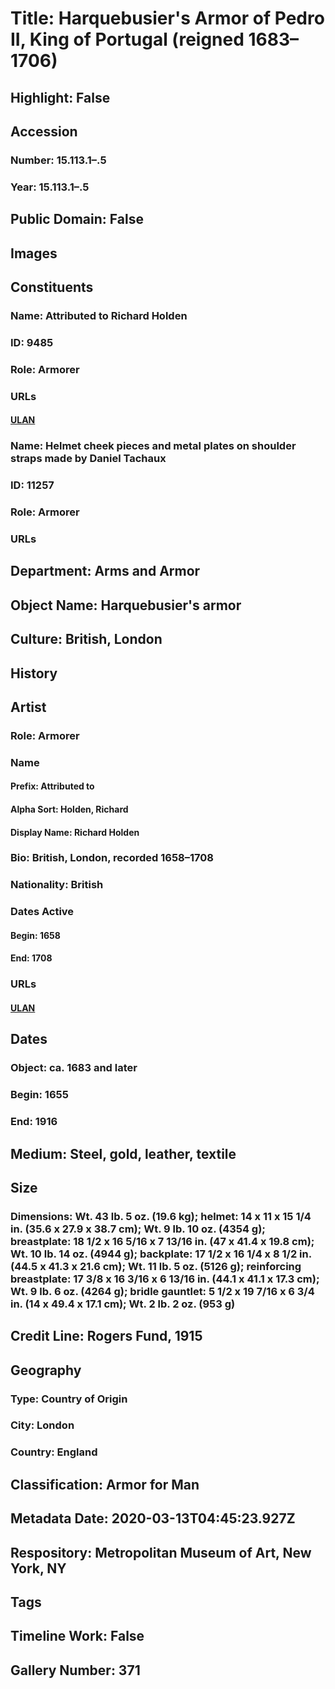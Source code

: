 # Title: Harquebusier's Armor of Pedro II, King of Portugal (reigned 1683–1706)
## Highlight: False
## Accession
### Number: 15.113.1–.5
### Year: 15.113.1–.5
## Public Domain: False
## Images
## Constituents
### Name: Attributed to Richard Holden
### ID: 9485
### Role: Armorer
### URLs
#### [ULAN](http://vocab.getty.edu/page/ulan/500331794)
### Name: Helmet cheek pieces and metal plates on shoulder straps made by Daniel Tachaux
### ID: 11257
### Role: Armorer
### URLs
## Department: Arms and Armor
## Object Name: Harquebusier's armor
## Culture: British, London
## History
## Artist
### Role: Armorer
### Name
#### Prefix: Attributed to
#### Alpha Sort: Holden, Richard
#### Display Name: Richard Holden
### Bio: British, London, recorded 1658–1708
### Nationality: British
### Dates Active
#### Begin: 1658
#### End: 1708
### URLs
#### [ULAN](http://vocab.getty.edu/page/ulan/500331794)
## Dates
### Object: ca. 1683 and later
### Begin: 1655
### End: 1916
## Medium: Steel, gold, leather, textile
## Size
### Dimensions: Wt. 43 lb. 5 oz. (19.6 kg); helmet: 14 x 11 x 15 1/4 in. (35.6 x 27.9 x 38.7 cm); Wt. 9 lb. 10 oz. (4354 g); breastplate: 18 1/2 x 16 5/16 x 7 13/16 in. (47 x 41.4 x 19.8 cm); Wt. 10 lb. 14 oz. (4944 g); backplate: 17 1/2 x 16 1/4 x 8 1/2 in. (44.5 x 41.3 x 21.6 cm); Wt. 11 lb. 5 oz. (5126 g); reinforcing breastplate: 17 3/8 x 16 3/16 x 6 13/16 in. (44.1 x 41.1 x 17.3 cm); Wt. 9 lb. 6 oz. (4264 g); bridle gauntlet: 5 1/2 x 19 7/16 x 6 3/4 in. (14 x 49.4 x 17.1 cm); Wt. 2 lb. 2 oz. (953 g)
## Credit Line: Rogers Fund, 1915
## Geography
### Type: Country of Origin
### City: London
### Country: England
## Classification: Armor for Man
## Metadata Date: 2020-03-13T04:45:23.927Z
## Respository: Metropolitan Museum of Art, New York, NY
## Tags
## Timeline Work: False
## Gallery Number: 371